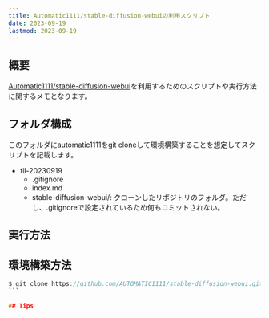 ```yaml
---
title: Automatic1111/stable-diffusion-webuiの利用スクリプト
date: 2023-09-19
lastmod: 2023-09-19
---
```


## 概要

[Automatic1111/stable-diffusion-webui](https://github.com/AUTOMATIC1111/stable-diffusion-webui)を利用するためのスクリプトや実行方法に関するメモとなります。

## フォルダ構成

このフォルダにautomatic1111をgit cloneして環境構築することを想定してスクリプトを記載します。

- til-20230919
  - .gitignore
  - index.md
  - stable-diffusion-webui/: クローンしたリポジトリのフォルダ。ただし、.gitignoreで設定されているため何もコミットされない。

## 実行方法

## 環境構築方法

````h
$ git clone https://github.com/AUTOMATIC1111/stable-diffusion-webui.git
```

## Tips
